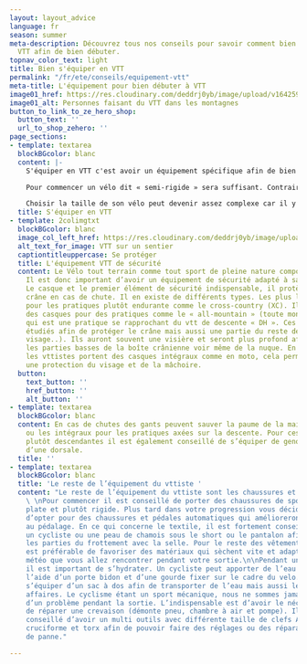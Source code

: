 ```yaml
---
layout: layout_advice
language: fr
season: summer
meta-description: Découvrez tous nos conseils pour savoir comment bien s'équiper à
  VTT afin de bien débuter.
topnav_color_text: light
title: Bien s'équiper en VTT
permalink: "/fr/ete/conseils/equipement-vtt"
meta-title: L'équipement pour bien débuter à VTT
image01_href: https://res.cloudinary.com/deddrj0yb/image/upload/v1642592264/website/summer/lachlan-cruickshank-S9v_EPJfGys-unsplash_b5jpdh.jpg
image01_alt: Personnes faisant du VTT dans les montagnes
button_to_link_to_ze_hero_shop:
  button_text: ''
  url_to_shop_zehero: ''
page_sections:
- template: textarea
  blockBGcolor: blanc
  content: |-
    S'équiper en VTT c'est avoir un équipement spécifique afin de bien rouler et de profiter des sentiers. Découvrez nos différents conseils afin de comprendre tout l'équipement de l'activité de VTT.

    Pour commencer un vélo dit « semi-rigide » sera suffisant. Contrairement à un vélo tout suspendu qui pourra peut-être vous intéresser plus tard dans votre progression. En tout terrain nous devons avoir un bon contrôle de l’engin et notamment de la vitesse. Pour cela il existe des systèmes de freinage à disque et hydraulique. D’autre part un VTT polyvalent doit pouvoir gravir des montées avant de redescendre, c’est pour cela qu’il faut choisir correctement le système de transmission (dérailleur). Aujourd’hui il existe une multitude de tailles de transmission, en VTT il faut au minimum 10 vitesses, souvent démultiplié par 2 à 3 des plateaux. Sur des transmissions haut de gamme nous trouverons des systèmes à 12 vitesses sans démultiplication (plateaux).

    Choisir la taille de son vélo peut devenir assez complexe car il y a des tailles de cadre mais aussi des tailles de roues. Pour les enfants on parle en pouce (taille des roues) 20’ 1m10/1m30, 24’ 1m30 et plus. Ensuite on passe sur les vélos adultes nous retrouvons les tailles XS 1m40/50, S 1m50/70, M 1m70/80, L 1m80/90, XL 1m90 et plus. Le mieux reste de tester le vélo afin de choisir. Le réglage de selle est à faire de manière à l’avoir à hauteur de hanche ou de façon à avoir la jambe pratiquement tendue lorsqu’une des pédales est dans sa position la plus basse. Sur les VTT modernes nous avons également le choix entre deux tailles de roue 27,5’ et 29’. (Pour faire simple le 27.5 est plus maniable que le 29. Le 29 lui est plus roulant et plus stable)
  title: S'équiper en VTT
- template: 2colimgtxt
  blockBGcolor: blanc
  image_col_left_href: https://res.cloudinary.com/deddrj0yb/image/upload/v1642592263/website/summer/eberhard-grossgasteiger-8lDkmXnKo7s-unsplash_wfd3xp.jpg
  alt_text_for_image: VTT sur un sentier
  captiontitleuppercase: Se protéger
  title: L'équipement VTT de sécurité
  content: Le Vélo tout terrain comme tout sport de pleine nature comporte des risques.
    Il est donc important d’avoir un équipement de sécurité adapté à sa pratique.
    Le casque et le premier élément de sécurité indispensable, il protègera votre
    crâne en cas de chute. Il en existe de différents types. Les plus légers et minimaliste
    pour les pratiques plutôt endurante comme le cross-country (XC). Il existe également
    des casques pour des pratiques comme le « all-mountain » (toute montagne) ou l’enduro
    qui est une pratique se rapprochant du vtt de descente « DH ». Ces dernier son
    étudiés afin de protéger le crâne mais aussi une partie du reste de la tête (oreille,
    visage..). Ils auront souvent une visière et seront plus profond afin de protéger
    les parties basses de la boîte crânienne voir même de la nuque. En Down-hill (DH)
    les vttistes portent des casques intégraux comme en moto, cela permet d’avoir
    une protection du visage et de la mâchoire.
  button:
    text_button: ''
    href_button: ''
    alt_button: ''
- template: textarea
  blockBGcolor: blanc
  content: En cas de chutes des gants peuvent sauver la paume de la main. Les mitaines
    ou les intégraux pour les pratiques axées sur la descente. Pour ces pratiques
    plutôt descendantes il est également conseillé de s’équiper de genouillères et
    d’une dorsale.
  title: ''
- template: textarea
  blockBGcolor: blanc
  title: 'Le reste de l’équipement du vttiste '
  content: "Le reste de l’équipement du vttiste sont les chaussures et le textile.
    \ \nPour commencer il est conseillé de porter des chaussures de sport à semelle
    plate et plutôt rigide. Plus tard dans votre progression vous déciderez peut-être
    d’opter pour des chaussures et pédales automatiques qui amélioreront votre rendement
    au pédalage. En ce qui concerne le textile, il est fortement conseillé de porter
    un cycliste ou une peau de chamois sous le short ou le pantalon afin de protéger
    les parties du frottement avec la selle. Pour le reste des vêtements portés, il
    est préférable de favoriser des matériaux qui sèchent vite et adapté aux conditions
    météo que vous allez rencontrer pendant votre sortie.\n\nPendant un effort physique
    il est important de s’hydrater. Un cycliste peut apporter de l’eau avec lui à
    l’aide d’un porte bidon et d’une gourde fixer sur le cadre du velo. Il peut également
    s’équiper d’un sac à dos afin de transporter de l’eau mais aussi le reste de ses
    affaires. Le cyclisme étant un sport mécanique, nous ne sommes jamais à l’abri
    d’un problème pendant la sortie. L’indispensable est d’avoir le nécessaire afin
    de réparer une crevaison (démonte pneu, chambre à air et pompe). Il fortement
    conseillé d’avoir un multi outils avec différente taille de clefs Allen et même
    cruciforme et torx afin de pouvoir faire des réglages ou des réparations en cas
    de panne."

---
```

